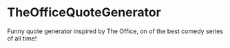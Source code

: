 # TheOfficeQuoteGenerator
Funny quote generator inspired by The Office, on of the best comedy series of all time!
